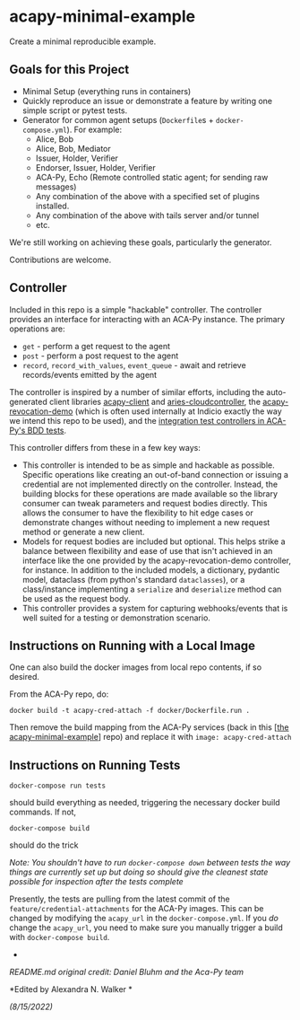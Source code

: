 # acapy-minimal-example

Create a minimal reproducible example.

## Goals for this Project

- Minimal Setup (everything runs in containers)
- Quickly reproduce an issue or demonstrate a feature by writing one simple
  script or pytest tests.
- Generator for common agent setups (`Dockerfile`s + `docker-compose.yml`). For example:
    - Alice, Bob
    - Alice, Bob, Mediator
    - Issuer, Holder, Verifier
    - Endorser, Issuer, Holder, Verifier
    - ACA-Py, Echo (Remote controlled static agent; for sending raw messages)
    - Any combination of the above with a specified set of plugins installed.
    - Any combination of the above with tails server and/or tunnel
    - etc.

We're still working on achieving these goals, particularly the generator.

Contributions are welcome.

## Controller

Included in this repo is a simple "hackable" controller. The controller provides
an interface for interacting with an ACA-Py instance. The primary operations
are:

- `get` - perform a get request to the agent
- `post` - perform a post request to the agent
- `record`, `record_with_values`, `event_queue` - await and retrieve
  records/events emitted by the agent

The controller is inspired by a number of similar efforts, including the
auto-generated client libraries
[acapy-client](https://github.com/Indicio-tech/acapy-client) and
[aries-cloudcontroller](https://github.com/Indicio-tech/acapy-client), the
[acapy-revocation-demo](https://github.com/didx-xyz/aries-cloudcontroller-python)
(which is often used internally at Indicio exactly the way we intend this repo
to be used), and the [integration test controllers in ACA-Py's BDD
tests](https://github.com/Indicio-tech/acapy-revocation-demo/).

This controller differs from these in a few key ways:

- This controller is intended to be as simple and hackable as possible. Specific
  operations like creating an out-of-band connection or issuing a credential are
  not implemented directly on the controller. Instead, the building blocks for
  these operations are made available so the library consumer can tweak
  parameters and request bodies directly. This allows the consumer to have the
  flexibility to hit edge cases or demonstrate changes without needing to
  implement a new request method or generate a new client.
- Models for request bodies are included but optional. This helps strike a
  balance between flexibility and ease of use that isn't achieved in an
  interface like the one provided by the acapy-revocation-demo controller, for
  instance. In addition to the included models, a dictionary, pydantic model,
  dataclass (from python's standard `dataclasses`), or a class/instance
  implementing a `serialize` and `deserialize` method can be used as the request
  body.
- This controller provides a system for capturing webhooks/events that is well
  suited for a testing or demonstration scenario.

## Instructions on Running with a Local Image

One can also build the docker images from local repo contents, if so desired. 

From the ACA-Py repo, do:

```
docker build -t acapy-cred-attach -f docker/Dockerfile.run .
```

Then remove the build mapping from the ACA-Py services (back in this [[the acapy-minimal-example](https://github.com/Indicio-tech/acapy-minimal-example)] repo) and replace it with ```image: acapy-cred-attach```

## Instructions on Running Tests

```
docker-compose run tests
```

should build everything as needed, triggering the necessary docker build commands. If not,

```
docker-compose build
```

should do the trick

<i> Note: You shouldn't have to run ```docker-compose down``` between tests the way things are currently set up but doing so should give the cleanest state possible for inspection after the tests complete </i>

Presently, the tests are pulling from the latest commit of the ```feature/credential-attachments``` for the ACA-Py images. This can be changed by modifying the ```acapy_url``` in the ```docker-compose.yml```. If you <i>do</i> change the ```acapy_url```, you need to make sure you manually trigger a build with ```docker-compose build```.

-

*README.md original credit: Daniel Bluhm and the Aca-Py team*

*Edited by Alexandra N. Walker *

*(8/15/2022)*
